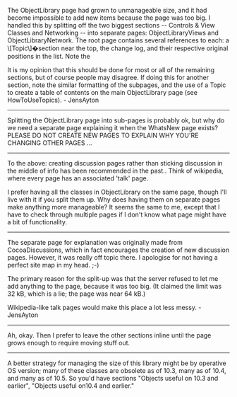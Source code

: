 

The ObjectLibrary page had grown to unmanageable size, and it had become impossible to add new items because the page was too big. I handled this by splitting off the two biggest sections -- Controls & View Classes and Networking -- into separate pages: ObjectLibraryViews and ObjectLibraryNetwork. The root page contains several references to each: a     \\[Topic\\]�section near the top, the change log, and their respective original positions in the list. Note the 

It is my opinion that this should be done for most or all of the remaining sections, but of course people may disagree. If doing this for another section, note the similar formatting of the subpages, and the use of a Topic to create a table of contents on the main ObjectLibrary page (see HowToUseTopics). - JensAyton

----

Splitting the ObjectLibrary page into sub-pages is probably ok, but why do we need a separate page explaining it when the WhatsNew page exists? PLEASE DO NOT CREATE NEW PAGES TO EXPLAIN WHY YOU'RE CHANGING OTHER PAGES ...

----

To the above:  creating discussion pages rather than sticking discussion in the middle of info has been recommended in the past..  Think of wikipedia, where every page has an associated 'talk' page.

I prefer having all the classes in ObjectLibrary on the same page, though I'll live with it if you split them up.  Why does having them on separate pages make anything more manageable?  It seems the same to me, except that I have to check through multiple pages if I don't know what page might have a bit of functionality.

----

The separate page for explanation was originally made from CocoaDiscussions, which in fact encourages the creation of new discussion pages. However, it was really off topic there. I apologise for not having a perfect site map in my head. ;-)

The primary reason for the split-up was that the server refused to let me add anything to the page, because it was too big. (It claimed the limit was 32 kB, which is a lie; the page was near 64 kB.)

Wikipedia-like talk pages would make this place a lot less messy. - JensAyton

----

Ah, okay.  Then I prefer to leave the other sections inline until the page grows enough to require moving stuff out.

----

A better strategy for managing the size of this library might be by operative OS version; many of these classes are obsolete as of 10.3, many as of 10.4, and many as of 10.5.  So you'd have sections "Objects useful on 10.3 and earlier", "Objects useful on10.4 and earlier."
